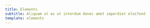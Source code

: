 ```yaml
---
title: Elements
subtitle: Aliquam ut ex ut interdum donec amet imperdiet eleifend
template: elements
---
```


<!---
menus:
  main:
    title: Elements
    weight: 3
-->

